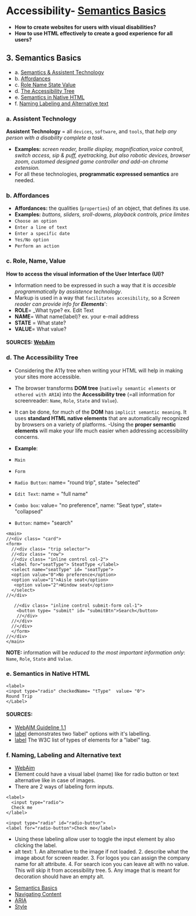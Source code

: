 # Accessibility- [Semantics Basics](#3-semantics-basics)

- __How to create websites for users with visual disabilities?__
- __How to use HTML effectively to create a good experience for all users?__

## 3. Semantics Basics
- a. [Semantics & Assistent Technology](#3-assistent-technology)
- b. [Affordances](#3-affordances)
- c. [Role Name State Value](#3-role-name-state-value)
- d. [The Accessibility Tree](#3-the-accessibility-tree)
- e. [Semantics in Native HTML](#3-semantics-in-native-HTML)
- f. [Naming Labeling and Alternative text](#3naming-labeling-and-alternative-text)


### a. Assistent Technology 
__Assistent Technology__ =  all `devices`, `software`, and `tools`, that _help any person with a disability complete a task_.
- __Examples:__ _screen reader, braille display, magnification,voice controll, switch access, sip & puff, eyetracking, but also
robotic devices, browser zoom, customed designed game controller and add-on chrome extension._ 
- For all these technologies, __programmatic expressed semantics__ are needed.

### b. Affordances
- __Affordances:__ the qualities (`properties`) of an object, that defines its use.
- __Examples:__ _buttons, sliders, sroll-downs, playback controls, price limites_ 
- `Choose an option`
- `Enter a line of text`
- `Enter a specific date`
- `Yes/No option`
- `Perform an action`

### c. Role, Name, Value
__How to access the visual information of the User Interface (UI)?__ 
- Information need to be expressed in such a way that it is _accesible programmatically by assistence technology_.
- Markup is used in a way that `facilitates accesibility`, so a _Screen reader can provide info for __Elements___': 
- __ROLE__= _What type? ex. Edit Text
- __NAME__= What name(label)? ex. your e-mail address
- __STATE__ = What state?
- __VALUE__= What value?

#### SOURCES: [WebAim](https://www.w3.org/TR/UNDERSTANDING-WCAG20/ensure-compat-rsv.html)

### d. The Accessibility Tree
- Considering the A11y tree when writing your HTML will help in making your sites more accessible.
- The browser transforms __DOM tree__ (`natively semantic elements` or `othered with ARIA`) into the __Accessibility tree__ (=all information for screenreader: `Name`, `Role`, `State` and `Value`). 
- It can be done, for much of the __DOM__ has `implicit semantic meaning`. It uses __standard HTML native elements__ that are automatically recognized by browsers on a variety of platforms.
-Using the __proper semantic elements__ will make your life much easier when addressing accessibility concerns.

- __Example__: 
- `Main`
- `Form`
- `Radio Button`: name= "round trip", state= "selected"
- `Edit Text`: name = "full name"
- `Combo box`:  value= "no preference", name: "Seat type", state= "collapsed"
- `Button`: name= "search"
```
<main>
//<div class= "card">
<form>
  //<div class= "trip selector">
  //<div class= "row">
  //<div class= "inline control col-2">
  <label for="seatType"> SteatType </label>
  <select name="seatType" id= "seatType">
  <option value="0">No preference</option>
  <option value="1">Aisle seat</option>
   <option value="2">Window seat</option>
  </select>
//</div>

   //<div class= "inline control submit-form col-1">
    <button type= "submit" id= "submitBtn">Search</button>
    //</div>
  //</div>
  //</div>
  </form>
//</div>
</main>
```
__NOTE:__ information will be _reduced to the most important information only_: `Name`, `Role`, `State` and `Value`.

### e. Semantics in Native HTML
```
<label>
<input type="radio" checkedName= "tType"  value= "0">
Round Trip
</Label>
```

#### SOURCES:
- [WebAIM Guideline 1.1](http://webaim.org/standards/wcag/checklist#g1.1)
- [label](https://developer.mozilla.org/en-US/docs/Web/HTML/Element/label) demonstrates two !label" options with it's labelling.
- [label](https://www.w3.org/TR/html5/forms.html#category-label) The W3C list of types of elements for a "label" tag.

### f. Naming, Labeling and Alternative text
- [WebAim](https://webaim.org/standards/wcag/checklist#g1.1)
- Element could have a visual label (name) like for radio button or text alternative like in case of images.
- There are 2 ways of labeling form inputs.
```
<label>
  <input type="radio">
  Check me
</label>
```
```
<input type="radio" id="radio-button">
<label for="radio-button">Check me</label>
```
 - Using these labeling allow user to toggle the input element by also clicking the label.
 - alt text: 1. An alternative to the image if not loaded.
             2. describe what the image about for screen reader.
             3. For logos you can assign the company name for alt attribute.
             4. For search icon you can leave alt with no value. This will skip it from accessibility tree.
             5. Any image that is meant for decoration should have an empty alt.           

* [Semantics Basics](#3-semantics-basics)
* [Navigating Content](#4-navigating-content)
* [ARIA](#5-aria)
* [Style](#6-style)
